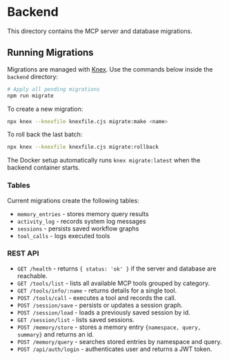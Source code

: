 # Backend

This directory contains the MCP server and database migrations.

## Running Migrations

Migrations are managed with [Knex](https://knexjs.org/). Use the commands below inside the `backend` directory:

```bash
# Apply all pending migrations
npm run migrate
```

To create a new migration:

```bash
npx knex --knexfile knexfile.cjs migrate:make <name>
```

To roll back the last batch:

```bash
npx knex --knexfile knexfile.cjs migrate:rollback
```

The Docker setup automatically runs `knex migrate:latest` when the backend container starts.

### Tables

Current migrations create the following tables:

- `memory_entries` - stores memory query results
- `activity_log` - records system log messages
- `sessions` - persists saved workflow graphs
- `tool_calls` - logs executed tools
### REST API
- `GET /health` - returns `{ status: 'ok' }` if the server and database are reachable.
- `GET /tools/list` - lists all available MCP tools grouped by category.
- `GET /tools/info/:name` - returns details for a single tool.
- `POST /tools/call` - executes a tool and records the call.
- `POST /session/save` - persists or updates a session graph.
- `POST /session/load` - loads a previously saved session by id.
- `GET /session/list` - lists saved sessions.
- `POST /memory/store` - stores a memory entry `{namespace, query, summary}` and returns an id.
- `POST /memory/query` - searches stored entries by namespace and query.
- `POST /api/auth/login` - authenticates user and returns a JWT token.

